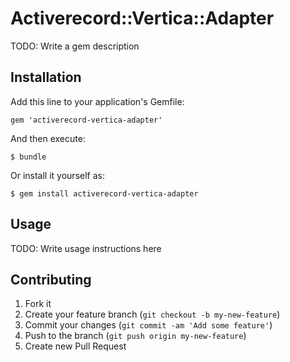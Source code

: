 # Activerecord::Vertica::Adapter

TODO: Write a gem description

## Installation

Add this line to your application's Gemfile:

    gem 'activerecord-vertica-adapter'

And then execute:

    $ bundle

Or install it yourself as:

    $ gem install activerecord-vertica-adapter

## Usage

TODO: Write usage instructions here

## Contributing

1. Fork it
2. Create your feature branch (`git checkout -b my-new-feature`)
3. Commit your changes (`git commit -am 'Add some feature'`)
4. Push to the branch (`git push origin my-new-feature`)
5. Create new Pull Request

